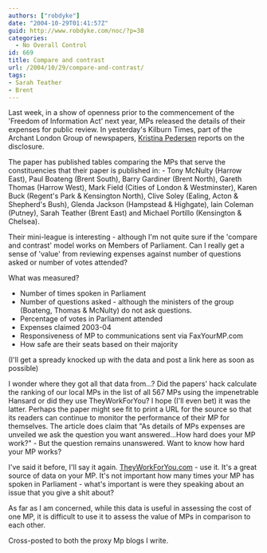 ```yaml
---
authors: ["robdyke"]
date: "2004-10-29T01:41:57Z"
guid: http://www.robdyke.com/noc/?p=38
categories:
  - No Overall Control
id: 669
title: Compare and contrast
url: /2004/10/29/compare-and-contrast/
tags:
- Sarah Teather
- Brent
---
```

Last week, in a show of openness prior to the commencement of the 'Freedom of Information Act' next year, MPs released the details of their expenses for public review. In yesterday's Kilburn Times, part of the Archant London Group of newspapers, [Kristina Pedersen](mailto://k.pedersen@inuk.co.uk) reports on the disclosure.

The paper has published tables comparing the MPs that serve the constituencies that their paper is published in: - Tony McNulty (Harrow East), Paul Boateng (Brent South), Barry Gardiner (Brent North), Gareth Thomas (Harrow West), Mark Field (Cities of London & Westminster), Karen Buck (Regent's Park & Kensington North), Clive Soley (Ealing, Acton & Shepherd's Bush), Glenda Jackson (Hampstead & Highgate), Iain Coleman (Putney), Sarah Teather (Brent East) and Michael Portillo (Kensington & Chelsea).

Their mini-league is interesting - although I'm not quite sure if the 'compare and contrast' model works on Members of Parliament. Can I really get a sense of 'value' from reviewing expenses against number of questions asked or number of votes attended?

What was measured?</p> 

  * Number of times spoken in Parliament
  * Number of questions asked - although the ministers of the group (Boateng, Thomas & McNulty) do not ask questions.
  * Percentage of votes in Parliament attended
  * Expenses claimed 2003-04
  * Responsiveness of MP to communications sent via FaxYourMP.com
  * How safe are their seats based on their majority

(I'll get a spready knocked up with the data and post a link here as soon as possible)

I wonder where they got all that data from...? Did the papers' hack calculate the ranking of our local MPs in the list of all 567 MPs using the impenetrable Hansard or did they use TheyWorkForYou? I hope (I'll even bet) it was the latter. Perhaps the paper might see fit to print a URL for the source so that its readers can continue to monitor the performance of their MP for themselves. The article does claim that "As details of MPs expenses are unveiled we ask the question you want answered...How hard does your MP work?" - But the question remains unanswered. Want to know how hard your MP works?

I've said it before, I'll say it again. [TheyWorkForYou.com](http://www.theyworkforyou.com) - use it. It's a great source of data on your MP. It's not important how many times your MP has spoken in Parliament - what's important is were they speaking about an issue that you give a shit about? 

As far as I am concerned, while this data is useful in assessing the cost of one MP, it is difficult to use it to assess the value of MPs in comparison to each other. 

Cross-posted to both the proxy Mp blogs I write.